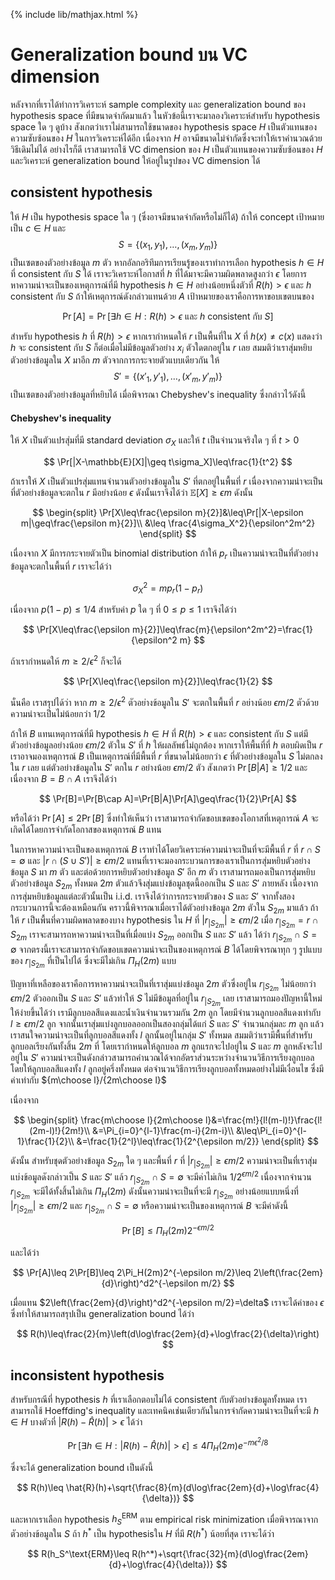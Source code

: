{% include lib/mathjax.html %}
# Generalization bound บน VC dimension
หลังจากที่เราได้ทำการวิเคราะห์ sample complexity และ generalization bound ของ hypothesis space ที่มีขนาดจำกัดมาแล้ว
ในหัวข้อนี้เราจะมาลองวิเคราะห์สำหรับ hypothesis space ใด ๆ ดูบ้าง สังเกตว่าเราไม่สามารถใช้ขนาดของ hypothesis space $H$
เป็นตัวแทนของความซับซ้อนของ $H$ ในการวิเคราะห์ได้อีก เนื่องจาก $H$ อาจมีขนาดไม่จำกัดซึ่งจะทำให้เราคำนวณด้วยวิธีเดิมไม่ได้
อย่างไรก็ดี เราสามารถใช้ VC dimension ของ $H$ เป็นตัวแทนของความซับซ้อนของ $H$ และวิเคราะห์ generalization bound ให้อยู่ในรูปของ
VC dimension ได้

## consistent hypothesis
ให้ $H$ เป็น hypothesis space ใด ๆ (ซึ่งอาจมีขนาดจำกัดหรือไม่ก็ได้) ถ้าให้ concept เป้าหมายเป็น $c\in H$ และ $$S=\{(x_1,y_1),\dots,(x_m,y_m)\}$$ เป็นเซตของตัวอย่างข้อมูล $m$ ตัว
หากอัลกอริทึมการเรียนรู้ของเราทำการเลือก hypothesis $h\in H$ ที่ consistent กับ $S$ ได้ เราจะวิเคราะห์โอกาสที่ $h$ ที่ได้มาจะมีความผิดพลาดสูงกว่า $\epsilon$ โดยการหาความน่าจะเป็นของเหตุการณ์ที่มี hypothesis $h\in H$ อย่างน้อยหนึ่งตัวที่ $R(h)>\epsilon$ และ $h$ consistent กับ $S$
ถ้าให้เหตุการณ์ดังกล่าวแทนด้วย $A$ เป้าหมายของเราคือการหาขอบเขตบนของ

$$
\Pr[A] = \Pr[\exists h\in H: R(h)>\epsilon \text{ และ } h \text{ consistent กับ } S]
$$

สำหรับ hypothesis $h$ ที่ $R(h)>\epsilon$ หากเรากำหนดให้ $r$ เป็นพื้นที่ใน $X$ ที่ $h(x)\neq c(x)$ แสดงว่า $h$ จะ consistent กับ $S$ ก็ต่อเมื่อไม่มีข้อมูลตัวอย่าง $x_i$ ตัวใดตกอยู่ใน $r$ เลย สมมติว่าเราสุ่มหยิบตัวอย่างข้อมูลใน $X$ มาอีก $m$ ตัวจากการกระจายตัวแบบเดียวกัน ให้ $$S'=\{(x'_1,y'_1),\dots,(x'_m,y'_m)\}$$ เป็นเซตของตัวอย่างข้อมูลที่หยิบได้ เมื่อพิจารณา Chebyshev's inequality ซึ่งกล่าวไว้ดังนี้

#### Chebyshev's inequality
ให้ $X$ เป็นตัวแปรสุ่มที่มี standard deviation $\sigma_X$ และให้ $t$ เป็นจำนวนจริงใด ๆ ที่ $t>0$ 

$$
\Pr[|X-\mathbb{E}[X]|\geq t\sigma_X]\leq\frac{1}{t^2}
$$

ถ้าเราให้ $X$ เป็นตัวแปรสุ่มแทนจำนวนตัวอย่างข้อมูลใน $S'$ ที่ตกอยู่ในพื้นที่ $r$ เนื่องจากความน่าจะเป็นที่ตัวอย่างข้อมูลจะตกใน $r$ มีอย่างน้อย $\epsilon$ ดังนั้นเราจึงได้ว่า $\mathbb{E}[X]\geq\epsilon m$ ดังนั้น

$$
\begin{split}
\Pr[X\leq\frac{\epsilon m}{2}]&\leq\Pr[|X-\epsilon m|\geq\frac{\epsilon m}{2}]\\
&\leq \frac{4\sigma_X^2}{\epsilon^2m^2}
\end{split}
$$

เนื่องจาก $X$ มีการกระจายตัวเป็น binomial distribution ถ้าให้ $p_r$ เป็นความน่าจะเป็นที่ตัวอย่างข้อมูลจะตกในพื้นที่ $r$ เราจะได้ว่า 

$$
\sigma_X^2 = mp_r(1-p_r)
$$

เนื่องจาก $p(1-p)\leq 1/4$ สำหรับค่า $p$ ใด ๆ ที่ $0\leq p\leq 1$ เราจึงได้ว่า

$$
\Pr[X\leq\frac{\epsilon m}{2}]\leq\frac{m}{\epsilon^2m^2}=\frac{1}{\epsilon^2 m}
$$

ถ้าเรากำหนดให้ $m\geq 2/\epsilon^2$ ก็จะได้

$$
\Pr[X\leq\frac{\epsilon m}{2}]\leq\frac{1}{2}
$$

นั่นคือ เราสรุปได้ว่า หาก $m\geq 2/\epsilon^2$ ตัวอย่างข้อมูลใน $S'$ จะตกในพื้นที่ $r$ อย่างน้อย $\epsilon m/2$ ตัวด้วยความน่าจะเป็นไม่น้อยกว่า 1/2

ถ้าให้ $B$ แทนเหตุการณ์ที่มี hypothesis $h\in H$ ที่ $R(h)>\epsilon$ และ consistent กับ $S$ แต่มีตัวอย่างข้อมูลอย่างน้อย $\epsilon m/2$ ตัวใน $S'$ ที่ $h$ ให้ผลลัพธ์ไม่ถูกต้อง หากเราให้พื้นที่ที่ $h$ ตอบผิดเป็น $r$ เราอาจมองเหตุการณ์ $B$ เป็นเหตุการณ์ที่มีพื้นที่ $r$ ที่ขนาดไม่น้อยกว่า $\epsilon$ ที่ตัวอย่างข้อมูลใน $S$ ไม่ตกลงใน $r$ เลย แต่ตัวอย่างข้อมูลใน $S'$ ตกใน $r$ อย่างน้อย $\epsilon m/2$ ตัว
สังเกตว่า $\Pr[B|A]\geq 1/2$ และเนื่องจาก $B=B\cap A$ เราจึงได้ว่า

$$
\Pr[B]=\Pr[B\cap A]=\Pr[B|A]\Pr[A]\geq\frac{1}{2}\Pr[A]
$$

หรือได้ว่า $\Pr[A]\leq 2\Pr[B]$
ซึ่งทำให้เห็นว่า เราสามารถจำกัดขอบเขตของโอกาสที่เหตุการณ์ $A$ จะเกิดได้โดยการจำกัดโอกาสของเหตุการณ์ $B$ แทน

ในการหาความน่าจะเป็นของเหตุการณ์ $B$ เราทำได้โดยวิเคราะห์ความน่าจะเป็นที่จะมีพื้นที่ $r$  ที่ $r\cap S=\emptyset$ และ 
$|r\cap (S\cup S')|\geq\epsilon m/2$ แทนที่เราจะมองกระบวนการของเราเป็นการสุ่มหยิบตัวอย่างข้อมูล $S$ มา $m$ ตัว และต่อด้วยการหยิบตัวอย่างข้อมูล $S'$ อีก $m$ ตัว เราสามารถมองเป็นการสุ่มหยิบตัวอย่างข้อมูล $S_{2m}$ ทั้งหมด $2m$ ตัวแล้วจึงสุ่มแบ่งข้อมูลชุดนี้ออกเป็น $S$ และ $S'$ ภายหลัง เนื่องจากการสุ่มหยิบข้อมูลแต่ละตัวนั้นเป็น i.i.d. เราจึงได้ว่าการกระจายตัวของ $S$ และ $S'$ จากทั้งสองกระบวนการนี้จะต้องเหมือนกัน
คราวนี้พิจารณาเมื่อเราได้ตัวอย่างข้อมูล $2m$ ตัวใน $S_{2m}$ มาแล้ว ถ้าให้ $r$ เป็นพื้นที่ความผิดพลาดของบาง hypothesis ใน $H$ ที่ $|r_{|S_{2m}}|\geq \epsilon m/2$ เมื่อ $r_{|S_{2m}}=r\cap S_{2m}$ เราจะสามารถหาความน่าจะเป็นที่เมื่อแบ่ง $S_{2m}$ ออกเป็น $S$ และ $S'$ แล้ว ได้ว่า $r_{|S_{2m}}\cap S = \emptyset$ จากตรงนี้เราจะสามารถจำกัดขอบเขตความน่าจะเป็นของเหตุการณ์ $B$ ได้โดยพิจารณาทุก ๆ รูปแบบของ $r_{|S_{2m}}$ ที่เป็นไปได้ ซึ่งจะมีไม่เกิน $\Pi_H(2m)$ แบบ

ปัญหาที่เหลือของเราคือการหาความน่าจะเป็นที่เราสุ่มแบ่งข้อมูล $2m$ ตัวซึ่งอยู่ใน 
$r_{|S_{2m}}$
ไม่น้อยกว่า $\epsilon m/2$ ตัวออกเป็น $S$ และ $S'$ แล้วทำให้ $S$ ไม่มีข้อมูลที่อยู่ใน 
$r_{|S_{2m}}$
เลย เราสามารถมองปัญหานี้ใหม่ให้ง่ายขึ้นได้ว่า เรามีลูกบอลสีแดงและน้ำเงินจำนวนรวมกัน $2m$ ลูก โดยมีจำนวนลูกบอลสีแดงเท่ากับ $l\geq\epsilon m/2$ ลูก จากนั้นเราสุ่มแบ่งลูกบอลออกเป็นสองกลุ่มได้แก่ $S$ และ $S'$ จำนวนกลุ่มละ $m$ ลูก แล้วเราสนใจความน่าจะเป็นที่ลูกบอลสีแดงทั้ง $l$ ลูกนั้นอยู่ในกลุ่ม $S'$ ทั้งหมด สมมติว่าเรามีพื้นที่สำหรับลูกบอลเรียงกันทั้งสิ้น $2m$ ที่ โดยเรากำหนดให้ลูกบอล $m$ ลูกแรกจะไปอยู่ใน $S$ และ $m$ ลูกหลังจะไปอยู่ใน $S'$ ความน่าจะเป็นดังกล่าวสามารถคำนวณได้จากอัตราส่วนระหว่างจำนวนวิธีการเรียงลูกบอลโดยให้ลูกบอลสีแดงทั้ง $l$ ลูกอยู่ครึ่งทั้งหมด ต่อจำนวนวิธีการเรียงลูกบอลทั้งหมดอย่างไม่มีเงื่อนไข ซึ่งมีค่าเท่ากับ ${m\choose l}/{2m\choose l}$

เนื่องจาก

$$
\begin{split}
\frac{m\choose l}{2m\choose l}&=\frac{m!}{l!(m-l)!}\frac{l!(2m-l)!}{2m!}\\
&=\Pi_{i=0}^{l-1}\frac{m-i}{2m-i}\\
&\leq\Pi_{i=0}^{l-1}\frac{1}{2}\\
&=\frac{1}{2^l}\leq\frac{1}{2^{\epsilon m/2}}
\end{split}
$$

ดังนั้น สำหรับชุดตัวอย่างข้อมูล $S_{2m}$ ใด ๆ และพื้นที่ $r$ ที่ 
$|r_{|S_{2m}}|\geq\epsilon m/2$ ความน่าจะเป็นที่เราสุ่มแบ่งข้อมูลดังกล่าวเป็น $S$ และ $S'$ แล้ว $r_{|S_{2m}}\cap S=\emptyset$ จะมีค่าไม่เกิน
$1/2^{\epsilon m/2}$ เนื่องจากจำนวน $r_{|S_{2m}}$ จะมีได้ทั้งสิ้นไม่เกิน $\Pi_H(2m)$ ดังนั้นความน่าจะเป็นที่จะมี $r_{|S_{2m}}$ อย่างน้อยแบบหนึ่งที่ $|r_{|S_{2m}}|\geq\epsilon m/2$ และ $r_{|S_{2m}}\cap S=\emptyset$ หรือความน่าจะเป็นของเหตุการณ์ $B$ จะมีค่าดังนี้

$$
\Pr[B]\leq\Pi_H(2m)2^{-\epsilon m/2}
$$

และได้ว่า

$$
\Pr[A]\leq 2\Pr[B]\leq 2\Pi_H(2m)2^{-\epsilon m/2}\leq 2\left(\frac{2em}{d}\right)^d2^{-\epsilon m/2}
$$

เมื่อแทน $2\left(\frac{2em}{d}\right)^d2^{-\epsilon m/2}=\delta$ เราจะได้ค่าของ $\epsilon$ ซึ่งทำให้สามารถสรุปเป็น generalization bound ได้ว่า

$$
R(h)\leq\frac{2}{m}\left(d\log\frac{2em}{d}+\log\frac{2}{\delta}\right)
$$

## inconsistent hypothesis
สำหรับกรณีที่ hypothesis $h$ ที่เราเลือกตอบไม่ได้ consistent กับตัวอย่างข้อมูลทั้งหมด เราสามารถใช้ Hoeffding's inequality และเทคนิคเช่นเดียวกันในการจำกัดความน่าจะเป็นที่จะมี $h\in H$ บางตัวที่
$|R(h)-\hat{R}(h)|>\epsilon$ ได้ว่า

$$
\Pr[\exists h\in H: |R(h)-\hat{R}(h)|>\epsilon]\leq 4\Pi_H(2m)e^{-m\epsilon^2/8}
$$

ซึ่งจะได้ generalization bound เป็นดังนี้

$$
R(h)\leq \hat{R}(h)+\sqrt{\frac{8}{m}(d\log\frac{2em}{d}+\log\frac{4}{\delta})}
$$

และหากเราเลือก hypothesis $h_S^\text{ERM}$ ตาม empirical risk minimization เมื่อพิจารณาจากตัวอย่างข้อมูลใน $S$ ถ้า $h^*$ เป็น hypothesisใน $H$ ที่มี $R(h^*)$ น้อยที่สุด เราจะได้ว่า

$$
R(h_S^\text{ERM}\leq R(h^*)+\sqrt{\frac{32}{m}(d\log\frac{2em}{d}+\log\frac{4}{\delta})}
$$
